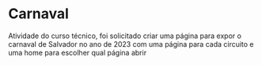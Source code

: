 # Carnaval
Atividade do curso técnico, foi solicitado criar uma página para expor o carnaval de Salvador no ano de 2023 com uma página para cada circuito e uma home para escolher qual página abrir
